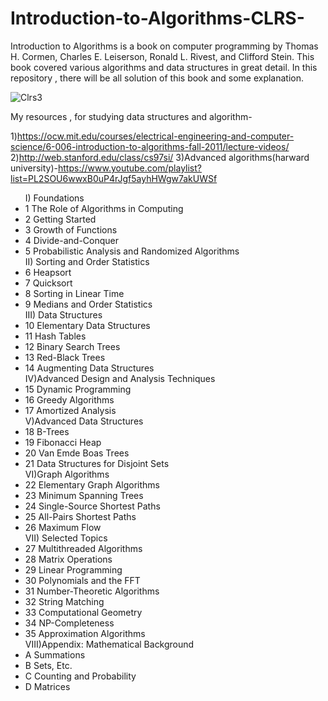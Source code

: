 # Introduction-to-Algorithms-CLRS-
Introduction to Algorithms is a book on computer programming by Thomas H. Cormen, Charles E. Leiserson, Ronald L. Rivest, and Clifford Stein. This book covered various algorithms and data structures in great detail. In this repository , there will be all solution of this book and some explanation.

![Clrs3](https://user-images.githubusercontent.com/75934644/126056821-e0282a64-b019-4f44-bdd9-16d3925ef70b.jpeg)

 My resources , for studying data structures and algorithm-

1)https://ocw.mit.edu/courses/electrical-engineering-and-computer-science/6-006-introduction-to-algorithms-fall-2011/lecture-videos/
2)http://web.stanford.edu/class/cs97si/
3)Advanced algorithms(harward university)-https://www.youtube.com/playlist?list=PL2SOU6wwxB0uP4rJgf5ayhHWgw7akUWSf
<ul>
I) Foundations
<li>1 The Role of Algorithms in Computing</li>
<li>2 Getting Started</li>
<li>3 Growth of Functions</li>
<li>4 Divide-and-Conquer</li>
<li>5 Probabilistic Analysis and Randomized Algorithms</li>
II) Sorting and Order Statistics</li>
<li>6 Heapsort</li>
<li>7 Quicksort</li>
<li>8 Sorting in Linear Time</li>
<li>9 Medians and Order Statistics</li>
III) Data Structures</li>
<li>10 Elementary Data Structures</li>
<li>11 Hash Tables</li>
<li>12 Binary Search Trees</li>
<li>13 Red-Black Trees</li>
<li>14 Augmenting Data Structures</li>
IV)Advanced Design and Analysis Techniques</li>
<li>15 Dynamic Programming</li>
<li>16 Greedy Algorithms</li>
<li>17 Amortized Analysis</li>
V)Advanced Data Structures</li>
<li>18 B-Trees</li>
<li>19 Fibonacci Heap</li>
<li>20 Van Emde Boas Trees</li>
<li>21 Data Structures for Disjoint Sets</li>
VI)Graph Algorithms</li>
<li>22 Elementary Graph Algorithms</li>
<li>23 Minimum Spanning Trees</li>
<li>24 Single-Source Shortest Paths</li>
<li>25 All-Pairs Shortest Paths</li>
<li>26 Maximum Flow</li>
VII) Selected Topics</li>
<li>27 Multithreaded Algorithms</li>
<li>28 Matrix Operations</li>
<li>29 Linear Programming</li>
<li>30 Polynomials and the FFT</li>
<li>31 Number-Theoretic Algorithms</li>
<li>32 String Matching</li>
<li>33 Computational Geometry</li>
<li>34 NP-Completeness</li>
<li>35 Approximation Algorithms</li>
VIII)Appendix: Mathematical Background</li>
<li>A Summations</li>
<li>B Sets, Etc.</li>
<li>C Counting and Probability</li>
<li>D Matrices</li>
</ul>
